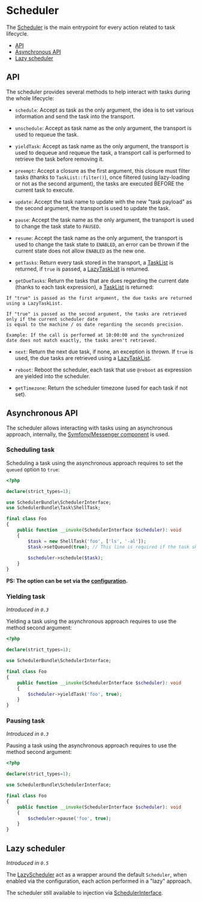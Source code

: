 # Scheduler

The [Scheduler](../src/Scheduler.php) is the main entrypoint for every action related to task lifecycle.

- [API](#api)
- [Asynchronous API](#asynchronous-api)
- [Lazy scheduler](#lazy-scheduler)

## API

The scheduler provides several methods to help interact with tasks during the whole lifecycle:

- `schedule`: Accept as task as the only argument, the idea is to set various information and send the task
              into the transport.

- `unschedule`: Accept as task name as the only argument, the transport is used to requeue the task.

- `yieldTask`: Accept as task name as the only argument, the transport is used to dequeue and requeue the task,
               a transport call is performed to retrieve the task before removing it.

- `preempt`: Accept a closure as the first argument, this closure must filter tasks (thanks to `TaskList::filter()`),
             once filtered (using lazy-loading or not as the second argument), the tasks are executed
             BEFORE the current task to execute. 

- `update`: Accept the task name to update with the new "task payload" as the second argument, 
            the transport is used to update the task.

- `pause`: Accept the task name as the only argument, the transport is used to change the task state to `PAUSED`.

- `resume`: Accept the task name as the only argument, the transport is used to change the task state to `ENABLED`,
            an error can be thrown if the current state does not allow `ENABLED` as the new one.

- `getTasks`: Return every task stored in the transport, a [TaskList](../src/Task/TaskList.php) is returned,
  if `true` is passed, a [LazyTaskList](../src/Task/LazyTaskList.php) is returned.

- `getDueTasks`: Return the tasks that are dues regarding the current date (thanks to each task expression),
                 a [TaskList](../src/Task/TaskList.php) is returned:

```text
If "true" is passed as the first argument, the due tasks are returned using a LazyTaskList.

If "true" is passed as the second argument, the tasks are retrieved only if the current scheduler date
is equal to the machine / os date regarding the seconds precision. 

Example: If the call is performed at 10:00:00 and the synchronized date does not match exactly, the tasks aren't retrieved.
```

- `next`: Return the next due task, if none, an exception is thrown.
          If `true` is used, the due tasks are retrieved using a [LazyTaskList](../src/Task/LazyTaskList.php).

- `reboot`: Reboot the scheduler, each task that use `@reboot` as expression are yielded into the scheduler.

- `getTimezone`: Return the scheduler timezone (used for each task if not set).

## Asynchronous API

The scheduler allows interacting with tasks using an asynchronous approach, internally, 
the [Symfony/Messenger component](https://symfony.com/doc/current/messenger.html) is used.

### Scheduling task

Scheduling a task using the asynchronous approach requires to set the `queued` option to `true`:

```php
<?php

declare(strict_types=1);

use SchedulerBundle\SchedulerInterface;
use SchedulerBundle\Task\ShellTask;

final class Foo
{
    public function __invoke(SchedulerInterface $scheduler): void
    {
        $task = new ShellTask('foo', ['ls', '-al']);
        $task->setQueued(true); // This line is required if the task should be scheduled asynchronously
    
        $scheduler->schedule($task);
    }
}
```

**PS: The option can be set via the [configuration](tasks.md).**

### Yielding task

_Introduced in `0.3`_

Yielding a task using the asynchronous approach requires to use the method second argument:

```php
<?php

declare(strict_types=1);

use SchedulerBundle\SchedulerInterface;

final class Foo
{
    public function __invoke(SchedulerInterface $scheduler): void
    {
        $scheduler->yieldTask('foo', true);
    }
}
```

### Pausing task

_Introduced in `0.3`_

Pausing a task using the asynchronous approach requires to use the method second argument:

```php
<?php

declare(strict_types=1);

use SchedulerBundle\SchedulerInterface;

final class Foo
{
    public function __invoke(SchedulerInterface $scheduler): void
    {
        $scheduler->pause('foo', true);
    }
}
```

## Lazy scheduler

_Introduced in `0.5`_

The [LazyScheduler](../src/LazyScheduler.php) act as a wrapper around
the default `Scheduler`, when enabled via the configuration, each action performed in a "lazy" approach.

The scheduler still available to injection via [SchedulerInterface](../src/SchedulerInterface.php).
